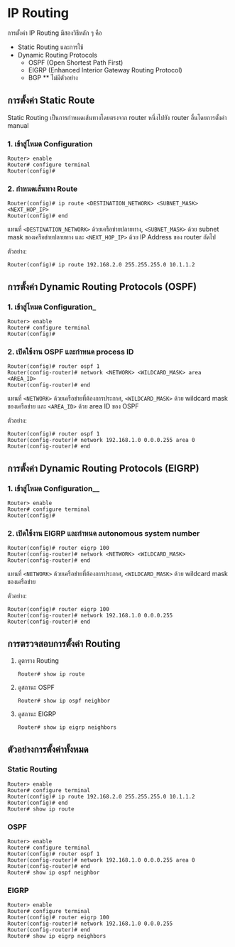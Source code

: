 # IP Routing

การตั้งค่า IP Routing มีสองวิธีหลัก ๆ คือ

- Static Routing และการใช้
- Dynamic Routing Protocols
  - OSPF (Open Shortest Path First)
  - EIGRP (Enhanced Interior Gateway Routing Protocol)
  - BGP ** ไม่มีตัวอย่าง

## การตั้งค่า Static Route

Static Routing เป็นการกำหนดเส้นทางโดยตรงจาก router หนึ่งไปยัง router อื่นโดยการตั้งค่า manual

### 1. เข้าสู่โหมด Configuration

``` CLI
Router> enable
Router# configure terminal
Router(config)#
```

### 2. กำหนดเส้นทาง Route

``` CLI
Router(config)# ip route <DESTINATION_NETWORK> <SUBNET_MASK> <NEXT_HOP_IP>
Router(config)# end
```

แทนที่ `<DESTINATION_NETWORK>` ด้วยเครือข่ายปลายทาง, `<SUBNET_MASK>` ด้วย subnet mask ของเครือข่ายปลายทาง และ `<NEXT_HOP_IP>` ด้วย IP Address ของ router ถัดไป

ตัวอย่าง:

``` CLI
Router(config)# ip route 192.168.2.0 255.255.255.0 10.1.1.2
```

## การตั้งค่า Dynamic Routing Protocols (OSPF)

### 1. เข้าสู่โหมด Configuration_

``` CLI
Router> enable
Router# configure terminal
Router(config)#
```

### 2. เปิดใช้งาน OSPF และกำหนด process ID

``` CLI
Router(config)# router ospf 1
Router(config-router)# network <NETWORK> <WILDCARD_MASK> area <AREA_ID>
Router(config-router)# end
```

แทนที่ `<NETWORK>` ด้วยเครือข่ายที่ต้องการประกาศ, `<WILDCARD_MASK>` ด้วย wildcard mask ของเครือข่าย และ `<AREA_ID>` ด้วย area ID ของ OSPF

ตัวอย่าง:

``` CLI
Router(config)# router ospf 1
Router(config-router)# network 192.168.1.0 0.0.0.255 area 0
Router(config-router)# end
```

## การตั้งค่า Dynamic Routing Protocols (EIGRP)

### 1. เข้าสู่โหมด Configuration__

``` CLI
Router> enable
Router# configure terminal
Router(config)#
```

### 2. เปิดใช้งาน EIGRP และกำหนด autonomous system number

``` CLI
Router(config)# router eigrp 100
Router(config-router)# network <NETWORK> <WILDCARD_MASK>
Router(config-router)# end
```

แทนที่ `<NETWORK>` ด้วยเครือข่ายที่ต้องการประกาศ, `<WILDCARD_MASK>` ด้วย wildcard mask ของเครือข่าย

ตัวอย่าง:

``` CLI
Router(config)# router eigrp 100
Router(config-router)# network 192.168.1.0 0.0.0.255
Router(config-router)# end
```

## การตรวจสอบการตั้งค่า Routing

1. ดูตาราง Routing

   ``` CLI
   Router# show ip route
   ```

2. ดูสถานะ OSPF

   ``` CLI
   Router# show ip ospf neighbor
   ```

3. ดูสถานะ EIGRP

   ``` CLI
   Router# show ip eigrp neighbors
   ```

## ตัวอย่างการตั้งค่าทั้งหมด

### Static Routing

``` CLI
Router> enable
Router# configure terminal
Router(config)# ip route 192.168.2.0 255.255.255.0 10.1.1.2
Router(config)# end
Router# show ip route
```

### OSPF

``` CLI
Router> enable
Router# configure terminal
Router(config)# router ospf 1
Router(config-router)# network 192.168.1.0 0.0.0.255 area 0
Router(config-router)# end
Router# show ip ospf neighbor
```

### EIGRP

``` CLI
Router> enable
Router# configure terminal
Router(config)# router eigrp 100
Router(config-router)# network 192.168.1.0 0.0.0.255
Router(config-router)# end
Router# show ip eigrp neighbors
```
